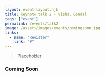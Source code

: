 ```yaml
---
layout: event-layout.njk
title: Keynote talk 2 - Vishal Gondal
tags: ["event"]
permalink: /events/talk2
image: /assets/images/events/comingsoon.jpg
links:
  - name: "Register"
    link: "#"
---
```


> Placeholder


### Coming Soon
